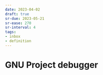 ```yaml
---
date: 2023-04-02
draft: true
sr-due: 2023-05-21
sr-ease: 270
sr-interval: 4
tags:
- inbox
- definition
---
```


# GNU Project debugger